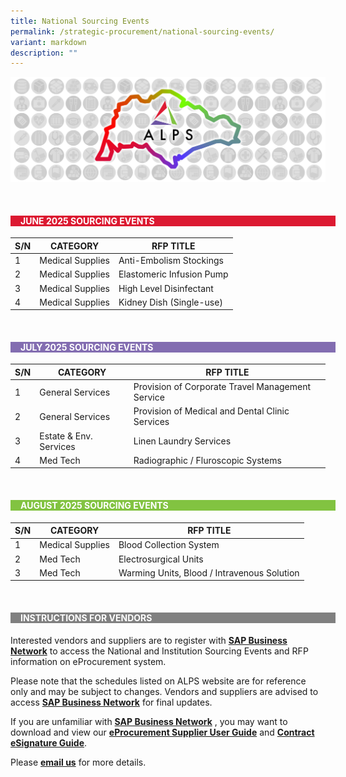 ```yaml
---
title: National Sourcing Events
permalink: /strategic-procurement/national-sourcing-events/
variant: markdown
description: ""
---
```

![](/images/Procurement/alps_sourcing_events_national_1920x640_clear.png)



<br>
<div style="background-color: #DC1931; padding-left: 1rem; width: 100%" class="section">
			<h4 style="color: white; font-weight: bold; text-align: left;">JUNE 2025 SOURCING  EVENTS</h4>
</div>



| S/N | CATEGORY | RFP TITLE	|
| -------- | -------- | -------- |
| 1 | Medical Supplies | Anti-Embolism Stockings |
| 2 | Medical Supplies | Elastomeric Infusion Pump |
| 3 | Medical Supplies | High Level Disinfectant |
| 4 | Medical Supplies | Kidney Dish (Single-use) |



<br>
<div style="background-color: #836DB1; padding-left: 1rem; width: 100%" class="section">
			<h4 style="color: white; font-weight: bold; text-align: left;">JULY 2025 SOURCING EVENTS</h4>
</div>



| S/N | CATEGORY | RFP TITLE |
| -------- | -------- | -------- |
| 1 | General Services	| Provision of Corporate Travel Management Service |
| 2 | General Services	| Provision of Medical and Dental Clinic Services |
| 3 | Estate &amp; Env. Services | Linen Laundry Services |
| 4 | Med Tech | Radiographic / Fluroscopic Systems |


<br>
<div style="background-color: #82C341; padding-left: 1rem; width: 100%" class="section">
			<h4 style="color: white; font-weight: bold; text-align: left;">AUGUST 2025 SOURCING EVENTS</h4>
</div>



| S/N | CATEGORY | RFP TITLE |
| -------- | -------- | -------- |
| 1 | Medical Supplies | Blood Collection System |
| 2 | Med Tech | Electrosurgical Units |
| 3 | Med Tech | Warming Units, Blood / Intravenous Solution |



<br>
<div style="background-color: grey; padding-left: 1rem; width: 100%" class="section">
			<h4 style="color: white; font-weight: bold; text-align: left;">INSTRUCTIONS FOR VENDORS</h4>
</div>



Interested vendors and suppliers are to register with **[SAP Business Network](https://supplier.ariba.com/)** to access the National and Institution Sourcing Events and RFP information on eProcurement system.  

Please note that the schedules listed on ALPS website are for reference only and may be subject to changes. Vendors and suppliers are advised to access **[SAP Business Network](https://supplier.ariba.com/)** for final updates.

If you are unfamiliar with **[SAP Business Network](https://supplier.ariba.com/)** , you may want to download and view our **[eProcurement Supplier User Guide](https://for.sg/alps-eprocurement-supplier-user-guide)** and **[Contract eSignature Guide](/files/Sourcing%20Events/contract_esignature_guide.pdf)**.

Please **[email us](mailto:alps_operations@alpshealthcare.com.sg)** for more details.